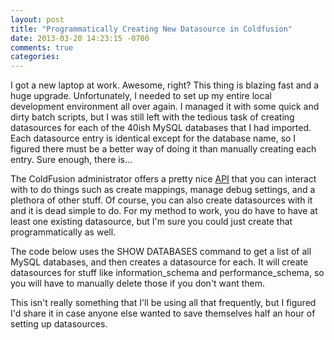 ```yaml
---
layout: post
title: "Programmatically Creating New Datasource in Coldfusion"
date: 2013-03-20 14:23:15 -0700
comments: true
categories: 
---
```

I got a new laptop at work. Awesome, right? This thing is blazing fast and a huge upgrade. Unfortunately, I needed to set up my entire local development environment all over again. I managed it with some quick and dirty batch scripts, but I was still left with the tedious task of creating datasources for each of the 40ish MySQL databases that I had imported. Each datasource entry is identical except for the database name, so I figured there must be a better way of doing it than manually creating each entry. Sure enough, there is...

<!-- more -->

The ColdFusion administrator offers a pretty nice [API](http://help.adobe.com/en_US/ColdFusion/9.0/Admin/WSc3ff6d0ea77859461172e0811cbf364104-7fcf.html) that you can interact with to do things such as create mappings, manage debug settings, and a plethora of other stuff. Of course, you can also create datasources with it and it is dead simple to do. For my method to work, you do have to have at least one existing datasource, but I'm sure you could just create that programmatically as well.

The code below uses the SHOW DATABASES command to get a list of all MySQL databases, and then creates a datasource for each. It will create datasources for stuff like information_schema and performance_schema, so you will have to manually delete those if you don't want them.

<script src="https://gist.github.com/2141097.js"> </script>

This isn't really something that I'll be using all that frequently, but I figured I'd share it in case anyone else wanted to save themselves half an hour of setting up datasources.